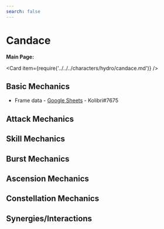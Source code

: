```yaml
---
search: false
---
```


# Candace

**Main Page:**

<Card item={require('../../../characters/hydro/candace.md')} />

## Basic Mechanics

* Frame data - [Google Sheets](https://docs.google.com/spreadsheets/d/1ZzXEM18EpmZcffzbVZNghpR7xrA39ypWwO1BTtiAQzc/edit?usp=sharing) - Kolibri\#7675

## Attack Mechanics

## Skill Mechanics

## Burst Mechanics

## Ascension Mechanics

## Constellation Mechanics

## Synergies/Interactions
